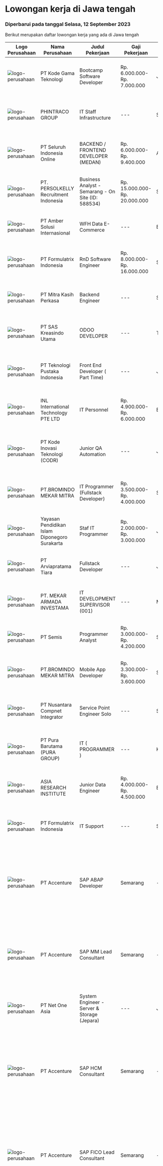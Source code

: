 
  # Lowongan kerja di Jawa tengah

  ### Diperbarui pada tanggal Selasa, 12 September 2023

  Berikut merupakan daftar lowongan kerja yang ada di Jawa tengah

  |Logo Perusahaan | Nama Perusahaan | Judul Pekerjaan | Gaji Pekerjaan | Lokasi | Deskripsi | Tanggal diunggah | Pranala |
  | -------------- | --------------- | --------------- | --------- | --------- | -------------- | ------- | ----------- |
  |![logo-perusahaan](https://image-service-cdn.seek.com.au/68252c42c4168a1c8c01d2e4780afabda7581fcc/ee4dce1061f3f616224767ad58cb2fc751b8d2dc)|PT Kode Gama Teknologi|Bootcamp Software Developer|Rp. 6.000.000-Rp. 7.000.000|Jakarta Raya|Selected candidates should meet the following requirements: Age maximum 27 years old Possess at least a Diploma/Bachelor's Degree in Computer...|Senin, 11 September 2023|https://www.jobstreet.co.id/id/job/bootcamp-software-developer-4465771?token=0~06e99e52-42c2-413e-aba1-ad6b60dd2983&sectionRank=1&jobId=jobstreet-id-job-4465771|
|![logo-perusahaan](https://image-service-cdn.seek.com.au/3de1bab76bc5ef2717978ced1355692cfacb229c/ee4dce1061f3f616224767ad58cb2fc751b8d2dc)|PHINTRACO GROUP|IT Staff Infrastructure|---|Semarang|Kualifikasi : Minimum pendidikan D3 Teknik informatika Menguasai networking (Mikrotik Router, Linux, Wireless, Bandwidth Controller, TCP/IP, VLAN,...|Rabu, 06 September 2023|https://www.jobstreet.co.id/id/job/it-staff-infrastructure-4460553?token=0~06e99e52-42c2-413e-aba1-ad6b60dd2983&sectionRank=2&jobId=jobstreet-id-job-4460553|
|![logo-perusahaan](https://image-service-cdn.seek.com.au/c768f0670f8f8212da7de609b6af9d0b2e5134cc/ee4dce1061f3f616224767ad58cb2fc751b8d2dc)|PT Seluruh Indonesia Online|BACKEND / FRONTEND DEVELOPER (MEDAN)|Rp. 6.000.000-Rp. 9.400.000|Aceh|Back End Developer Requirements:-Candidate must possess at least Diploma, Bachelor Degree in computer science / Information Technology, Engineering...|Rabu, 06 September 2023|https://www.jobstreet.co.id/id/job/backend-frontend-developer-medan-4460682?token=0~06e99e52-42c2-413e-aba1-ad6b60dd2983&sectionRank=3&jobId=jobstreet-id-job-4460682|
|![logo-perusahaan](https://image-service-cdn.seek.com.au/a778cc2d537d275f0abc3d64068f14c4c640057e/ee4dce1061f3f616224767ad58cb2fc751b8d2dc)|PT. PERSOLKELLY Recruitment Indonesia|Business Analyst - Semarang - On Site (ID: 588534)|Rp. 15.000.000-Rp. 20.000.000|Semarang|Have minimum 7 years experience handling HORECA (Hotel, Restaurant, and Cafe) Willing to be placed in Semarang and willing to travel overseas if...|Rabu, 06 September 2023|https://www.jobstreet.co.id/id/job/business-analyst-semarang-on-site-id%3A-588534-4460312?token=0~06e99e52-42c2-413e-aba1-ad6b60dd2983&sectionRank=4&jobId=jobstreet-id-job-4460312|
|![logo-perusahaan](https://i.ibb.co/sqvTCh9/112815900-stock-vector-no-image-available-icon-flat-vector.webp)|PT Amber Solusi Internasional|WFH Data E-Commerce|---|Bali|A. Working hour starting 8 PM - 5 AM WIB (starts in evening)B. Not possible for double job, the workload require full timeC. Not for those who still...|Selasa, 05 September 2023|https://www.jobstreet.co.id/id/job/wfh-data-e-commerce-4460149?token=0~06e99e52-42c2-413e-aba1-ad6b60dd2983&sectionRank=5&jobId=jobstreet-id-job-4460149|
|![logo-perusahaan](https://image-service-cdn.seek.com.au/e68aac730da390a16ce750d09b06eaca69364b55/ee4dce1061f3f616224767ad58cb2fc751b8d2dc)|PT Formulatrix Indonesia|RnD Software Engineer|Rp. 8.000.000-Rp. 16.000.000|Salatiga|Headquartered in Dubai, UAE, FORMULATRIX is a fast-growing robotic automation equipment manufacturer and software solutions provider to leading...|Rabu, 06 September 2023|https://www.jobstreet.co.id/id/job/rnd-software-engineer-4460600?token=0~06e99e52-42c2-413e-aba1-ad6b60dd2983&sectionRank=6&jobId=jobstreet-id-job-4460600|
|![logo-perusahaan](https://image-service-cdn.seek.com.au/df8a0dce2f836f1e567166dc9f3c0c5e0871b43c/ee4dce1061f3f616224767ad58cb2fc751b8d2dc)|PT Mitra Kasih Perkasa|Backend Engineer|---|Semarang|Job Description: Merancang &amp; membangun sistem Eticketing, Mobile &amp; payment. Memahami alur bisnis hingga operation utk pengembangan aplikasi....|Selasa, 05 September 2023|https://www.jobstreet.co.id/id/job/backend-engineer-4458281?token=0~06e99e52-42c2-413e-aba1-ad6b60dd2983&sectionRank=7&jobId=jobstreet-id-job-4458281|
|![logo-perusahaan](https://image-service-cdn.seek.com.au/c10c0db816df29ab373064e94f976aad622eeba0/ee4dce1061f3f616224767ad58cb2fc751b8d2dc)|PT SAS Kreasindo Utama|ODOO DEVELOPER|---|Tegal|Job Description: Doing Odoo system development Conduct technical analysis and develop the Odoo system to suit the company's needs Create and custom...|Selasa, 05 September 2023|https://www.jobstreet.co.id/id/job/odoo-developer-4459888?token=0~06e99e52-42c2-413e-aba1-ad6b60dd2983&sectionRank=8&jobId=jobstreet-id-job-4459888|
|![logo-perusahaan](https://image-service-cdn.seek.com.au/293c1861b0dcf81f3e3b95b61ab02f5b6efe4462/ee4dce1061f3f616224767ad58cb2fc751b8d2dc)|PT Teknologi Pustaka Indonesia|Front End Developer ( Part Time)|---|Jakarta Raya|Jobdesc Mengkonversikan desain UI/UX menjadi kodingan front end Memastikan website berjalan dengan lancar pada Ukuran Desktop hingga Ukuran Mobile (...|Minggu, 03 September 2023|https://www.jobstreet.co.id/id/job/front-end-developer-part-time-4456957?token=0~06e99e52-42c2-413e-aba1-ad6b60dd2983&sectionRank=9&jobId=jobstreet-id-job-4456957|
|![logo-perusahaan](https://image-service-cdn.seek.com.au/b8dc1d02b2a14d4160e12f9ab559ddfb92381790/ee4dce1061f3f616224767ad58cb2fc751b8d2dc)|INL International Technology PTE LTD|IT Personnel|Rp. 4.900.000-Rp. 6.000.000|Bandung|Conduct installation and test on new products under research &amp; Development for firmware, software and electronic hardware; Maintain and update...|Selasa, 29 Agustus 2023|https://www.jobstreet.co.id/id/job/it-personnel-4451943?token=0~06e99e52-42c2-413e-aba1-ad6b60dd2983&sectionRank=10&jobId=jobstreet-id-job-4451943|
|![logo-perusahaan](https://image-service-cdn.seek.com.au/f9a43488fb6cd9c390e0bc30837cba2409c40d5b/ee4dce1061f3f616224767ad58cb2fc751b8d2dc)|PT Kode Inovasi Teknologi (CODR)|Junior QA Automation|---|Jakarta Raya|Minimum Requirements: Candidates must possess at least a Bachelor's Degree in Engineering (Computer/Telecommunication), Computer Science/Information...|Rabu, 30 Agustus 2023|https://www.jobstreet.co.id/id/job/junior-qa-automation-4453401?token=0~06e99e52-42c2-413e-aba1-ad6b60dd2983&sectionRank=11&jobId=jobstreet-id-job-4453401|
|![logo-perusahaan](https://image-service-cdn.seek.com.au/745a3edbeea638833f47aa0c9a4f7583e9d244dc/ee4dce1061f3f616224767ad58cb2fc751b8d2dc)|PT.BROMINDO MEKAR MITRA|IT Programmer (Fullstack Developer)|Rp. 3.500.000-Rp. 4.000.000|Semarang|Kualifikasi: Pendidikan D3/S1 Teknik Informatika/Sistem Informasi/Desain Komunikasi Visual, terbuka untuk lulusan SMK Ilmu Komputer/Multimedia. Usia...|Senin, 28 Agustus 2023|https://www.jobstreet.co.id/id/job/it-programmer-fullstack-developer-4450625?token=0~06e99e52-42c2-413e-aba1-ad6b60dd2983&sectionRank=12&jobId=jobstreet-id-job-4450625|
|![logo-perusahaan](https://image-service-cdn.seek.com.au/810bb570d361aeb2356eb2bc1071c8d844079544/ee4dce1061f3f616224767ad58cb2fc751b8d2dc)|Yayasan Pendidikan Islam Diponegoro Surakarta|Staf IT Programmer|Rp. 2.000.000-Rp. 3.000.000|Jawa Tengah|Maintain current system before migrate to a new system. Make new system to replace old system. Migrate to a newer framework, we using javascript...|Kamis, 31 Agustus 2023|https://www.jobstreet.co.id/id/job/staf-it-programmer-4449142?token=0~06e99e52-42c2-413e-aba1-ad6b60dd2983&sectionRank=13&jobId=jobstreet-id-job-4449142|
|![logo-perusahaan](https://image-service-cdn.seek.com.au/d769e3e605e15111539b267c7cf52a6d7cbf6d71/ee4dce1061f3f616224767ad58cb2fc751b8d2dc)|PT Arviapratama Tiara|Fullstack Developer|---|Jakarta Raya|Job Description:Arvia Group is hiring for a Fullstack Developer to be based in either Jakarta or Semarang to help build and refine the foundations of...|Kamis, 31 Agustus 2023|https://www.jobstreet.co.id/id/job/fullstack-developer-4453327?token=0~06e99e52-42c2-413e-aba1-ad6b60dd2983&sectionRank=14&jobId=jobstreet-id-job-4453327|
|![logo-perusahaan](https://image-service-cdn.seek.com.au/ea3878530020faff4976260b03db0b82d422eb8b/ee4dce1061f3f616224767ad58cb2fc751b8d2dc)|PT. MEKAR ARMADA INVESTAMA|IT DEVELOPMENT SUPERVISOR (001)|---|Magelang|Kualifikasi: Pendidikan minimal D3 atau S1 dengan jurusan Teknik Informatika atau Teknik Komputer. Mempunyai pengalaman sebagai Supervisor IT...|Senin, 28 Agustus 2023|https://www.jobstreet.co.id/id/job/it-development-supervisor-001-4450772?token=0~06e99e52-42c2-413e-aba1-ad6b60dd2983&sectionRank=15&jobId=jobstreet-id-job-4450772|
|![logo-perusahaan](https://image-service-cdn.seek.com.au/fc8dfd141f332f27bc2d6bc40ef27b87fb409b8a/ee4dce1061f3f616224767ad58cb2fc751b8d2dc)|PT Semis|Programmer Analyst|Rp. 3.000.000-Rp. 4.200.000|Semarang|Job Requirement: Must have at least a Bachelor Degree or equivalent Good interpersonal and communication skill Fluent in English (writing and...|Senin, 28 Agustus 2023|https://www.jobstreet.co.id/id/job/programmer-analyst-4450042?token=0~06e99e52-42c2-413e-aba1-ad6b60dd2983&sectionRank=16&jobId=jobstreet-id-job-4450042|
|![logo-perusahaan](https://image-service-cdn.seek.com.au/745a3edbeea638833f47aa0c9a4f7583e9d244dc/ee4dce1061f3f616224767ad58cb2fc751b8d2dc)|PT.BROMINDO MEKAR MITRA|Mobile App Developer|Rp. 3.300.000-Rp. 3.600.000|Semarang|Kualifikasi : Pendidikan D3/S1 Teknik Informatika/Sistem Informasi/Desain Komunikasi Visual, terbuka untuk lulusan SMK Ilmu Komputer/Multimedia. Usia...|Selasa, 29 Agustus 2023|https://www.jobstreet.co.id/id/job/mobile-app-developer-4451200?token=0~06e99e52-42c2-413e-aba1-ad6b60dd2983&sectionRank=17&jobId=jobstreet-id-job-4451200|
|![logo-perusahaan](https://image-service-cdn.seek.com.au/faf1379cb2f8ff5c87162dc20c60c0d2f63dba1c/ee4dce1061f3f616224767ad58cb2fc751b8d2dc)|PT Nusantara Compnet Integrator|Service Point Engineer Solo|---|Surakarta|Kualifikasi: Pendidikan minimal S1 Teknik Komputer, Ilmu Komputer, Teknik Informatika atau Ilmu Komputer lainnya Memiliki pengalaman bekerja minimal 2...|Jumat, 25 Agustus 2023|https://www.jobstreet.co.id/id/job/service-point-engineer-solo-4447843?token=0~06e99e52-42c2-413e-aba1-ad6b60dd2983&sectionRank=18&jobId=jobstreet-id-job-4447843|
|![logo-perusahaan](https://image-service-cdn.seek.com.au/87f1c2cae1e7dd1c4db7e7fd105a19fa5d4e8867/ee4dce1061f3f616224767ad58cb2fc751b8d2dc)|PT Pura Barutama (PURA GROUP)|IT ( PROGRAMMER )|---|Kudus|Tugas/Jobdesk: Membuat Program Website, Mobile, maupun Desktop (berdasarkan kemampuan masing-masing individu) Bertugas maintenance program yang ada...|Rabu, 23 Agustus 2023|https://www.jobstreet.co.id/id/job/it-programmer-4445935?token=0~06e99e52-42c2-413e-aba1-ad6b60dd2983&sectionRank=19&jobId=jobstreet-id-job-4445935|
|![logo-perusahaan](https://image-service-cdn.seek.com.au/c5bd49b65988549e623f33c4e8aa8ced4a9bb521/ee4dce1061f3f616224767ad58cb2fc751b8d2dc)|ASIA RESEARCH INSTITUTE|Junior Data Engineer|Rp. 4.000.000-Rp. 4.500.000|Banjarnegara|Requirements : Fresh Graduate are welcome Educational background: Computer Science from reputable University or relevant major disciplines. Basic...|Rabu, 23 Agustus 2023|https://www.jobstreet.co.id/id/job/junior-data-engineer-4445529?token=0~06e99e52-42c2-413e-aba1-ad6b60dd2983&sectionRank=20&jobId=jobstreet-id-job-4445529|
|![logo-perusahaan](https://image-service-cdn.seek.com.au/e68aac730da390a16ce750d09b06eaca69364b55/ee4dce1061f3f616224767ad58cb2fc751b8d2dc)|PT Formulatrix Indonesia|IT Support|---|Salatiga|Headquartered in Dubai, United Arab Emirates, Formulatrix is a fast-growing robotic automation equipment manufacturer and software solutions provider...|Senin, 21 Agustus 2023|https://www.jobstreet.co.id/id/job/it-support-4442392?token=0~06e99e52-42c2-413e-aba1-ad6b60dd2983&sectionRank=21&jobId=jobstreet-id-job-4442392|
|![logo-perusahaan](https://image-service-cdn.seek.com.au/8aa7e8c3c88d5c5ab00a361acc5db1fab244b0c5/ee4dce1061f3f616224767ad58cb2fc751b8d2dc)|PT Accenture|SAP ABAP Developer | Semarang|---|Semarang|Responsibilities may include: Planning, monitoring, and managing all development tasks. Create development standards and checklists. Supervising,...|Rabu, 23 Agustus 2023|https://www.jobstreet.co.id/id/job/sap-abap-developer-%7C-semarang-4445168?token=0~06e99e52-42c2-413e-aba1-ad6b60dd2983&sectionRank=22&jobId=jobstreet-id-job-4445168|
|![logo-perusahaan](https://image-service-cdn.seek.com.au/1c2e28fa09a87d89b9dac6106fdc6fa435c484bb/ee4dce1061f3f616224767ad58cb2fc751b8d2dc)|PT Accenture|SAP MM Lead Consultant | Semarang|---|Semarang|Responsibilities may include: Analyzing and assuring quality of the data collected Assisting in formulating the specific solutions to address...|Rabu, 23 Agustus 2023|https://www.jobstreet.co.id/id/job/sap-mm-lead-consultant-%7C-semarang-4445202?token=0~06e99e52-42c2-413e-aba1-ad6b60dd2983&sectionRank=23&jobId=jobstreet-id-job-4445202|
|![logo-perusahaan](https://image-service-cdn.seek.com.au/ba574a4b620831063176b405cfe0e755a918479d/ee4dce1061f3f616224767ad58cb2fc751b8d2dc)|PT Net One Asia|System Engineer - Server & Storage (Jepara)|---|Jawa Tengah|Involved in planning and operational infrastructure including planning and execution to ensure the device is functioning properly.Networking (Cisco...|Senin, 21 Agustus 2023|https://www.jobstreet.co.id/id/job/system-engineer-server-storage-jepara-4442206?token=0~06e99e52-42c2-413e-aba1-ad6b60dd2983&sectionRank=24&jobId=jobstreet-id-job-4442206|
|![logo-perusahaan](https://image-service-cdn.seek.com.au/1c2e28fa09a87d89b9dac6106fdc6fa435c484bb/ee4dce1061f3f616224767ad58cb2fc751b8d2dc)|PT Accenture|SAP HCM Consultant | Semarang|---|Semarang|Key responsibilities may include: SAP professionals design, implement and deploy SAP solutions to achieve defined business goals. Maintain skills in...|Rabu, 23 Agustus 2023|https://www.jobstreet.co.id/id/job/sap-hcm-consultant-%7C-semarang-4445211?token=0~06e99e52-42c2-413e-aba1-ad6b60dd2983&sectionRank=25&jobId=jobstreet-id-job-4445211|
|![logo-perusahaan](https://image-service-cdn.seek.com.au/1c2e28fa09a87d89b9dac6106fdc6fa435c484bb/ee4dce1061f3f616224767ad58cb2fc751b8d2dc)|PT Accenture|SAP FICO Lead Consultant | Semarang|---|Semarang|Responsibilities may include: Provide business process and functional support for the SAP FI and CO modules including its sub-ledgers such as AP, AR,...|Rabu, 23 Agustus 2023|https://www.jobstreet.co.id/id/job/sap-fico-lead-consultant-%7C-semarang-4445220?token=0~06e99e52-42c2-413e-aba1-ad6b60dd2983&sectionRank=26&jobId=jobstreet-id-job-4445220|
|![logo-perusahaan](https://image-service-cdn.seek.com.au/e68aac730da390a16ce750d09b06eaca69364b55/ee4dce1061f3f616224767ad58cb2fc751b8d2dc)|PT Formulatrix Indonesia|RnD Senior Software Engineer|Rp. 15.000.000-Rp. 30.000.000|Bandung|Headquartered in Dubai, United Arab Emirates, Formulatrix is a fast-growing robotic automation equipment manufacturer and software solutions provider...|Senin, 21 Agustus 2023|https://www.jobstreet.co.id/id/job/rnd-senior-software-engineer-4442315?token=0~06e99e52-42c2-413e-aba1-ad6b60dd2983&sectionRank=27&jobId=jobstreet-id-job-4442315|
|![logo-perusahaan](https://image-service-cdn.seek.com.au/1c2e28fa09a87d89b9dac6106fdc6fa435c484bb/ee4dce1061f3f616224767ad58cb2fc751b8d2dc)|PT Accenture|SAP FICO Lead Consultant | Semarang|---|Semarang|Responsibilities may include: Provide business process and functional support for the SAP FI and CO modules including its sub-ledgers such as AP, AR,...|Rabu, 23 Agustus 2023|https://www.jobstreet.co.id/id/job/sap-fico-lead-consultant-%7C-semarang-4445178?token=0~06e99e52-42c2-413e-aba1-ad6b60dd2983&sectionRank=28&jobId=jobstreet-id-job-4445178|
|![logo-perusahaan](https://image-service-cdn.seek.com.au/1c2e28fa09a87d89b9dac6106fdc6fa435c484bb/ee4dce1061f3f616224767ad58cb2fc751b8d2dc)|PT Accenture|SAP ECC FICO Consultant | Semarang|---|Semarang|Responsibilities may include: Provide business process and functional support for the SAP FI and CO modules including its sub-ledgers such as AP, AR,...|Rabu, 23 Agustus 2023|https://www.jobstreet.co.id/id/job/sap-ecc-fico-consultant-%7C-semarang-4445158?token=0~06e99e52-42c2-413e-aba1-ad6b60dd2983&sectionRank=29&jobId=jobstreet-id-job-4445158|
|![logo-perusahaan](https://image-service-cdn.seek.com.au/3f711d508edc48e2f496769c97e787d14ea386e9/ee4dce1061f3f616224767ad58cb2fc751b8d2dc)|PT Dharma Satya Nusantara Tbk|IT Programmer - Based on Temanggung, Central Java|---|Jawa Tengah|Memastikan tersedianya aplikasi melalui kegiatan pembuatan program guna mendukung kebutuhan Bisnis berdasarkan design aplikasi yang sudah ditetapkan...|Rabu, 16 Agustus 2023|https://www.jobstreet.co.id/id/job/it-programmer-based-on-temanggung-central-java-4439651?token=0~06e99e52-42c2-413e-aba1-ad6b60dd2983&sectionRank=30&jobId=jobstreet-id-job-4439651|


  [Kembali ke daftar lowongan kerja 🔙](../README.md#daftar-lowongan-kerja)
  